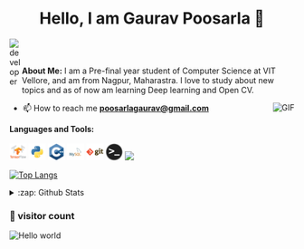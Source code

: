 <h1 align="center" > Hello, I am Gaurav Poosarla 👋</h1>

<!--
**GauravPoosarla/GauravPoosarla** is a ✨ _special_ ✨ repository because its `README.md` (this file) appears on your GitHub profile.!-->

<a href="https://www.linkedin.com/in/gaurav-poosarla-32baa2159/">
<img align="left" alt="developer" width="22px" src="https://cdn.jsdelivr.net/npm/simple-icons@v3/icons/linkedin.svg" />
</a>

<br/>
<br/>

**About Me:**
I am a Pre-final year student of Computer Science at VIT Vellore, and am from Nagpur, Maharastra. I love to study about new topics and as of now am learning Deep learning and Open CV.

<img align="right" alt="GIF" src="https://media.giphy.com/media/USV0ym3bVWQJJmNu3N/giphy.gif"/>


- 📫 How to reach me **poosarlagaurav@gmail.com**

**Languages and Tools:**
<br/>
<br/>
<code><img height="30" src="https://raw.githubusercontent.com/github/explore/80688e429a7d4ef2fca1e82350fe8e3517d3494d/topics/tensorflow/tensorflow.png"></code>
<code><img height="30" src="https://raw.githubusercontent.com/github/explore/80688e429a7d4ef2fca1e82350fe8e3517d3494d/topics/python/python.png"></code>
<code><img height="30" src="https://raw.githubusercontent.com/github/explore/80688e429a7d4ef2fca1e82350fe8e3517d3494d/topics/cpp/cpp.png"></code>
<code><img height="30" src="https://raw.githubusercontent.com/github/explore/80688e429a7d4ef2fca1e82350fe8e3517d3494d/topics/mysql/mysql.png"></code>
<code><img height="30" src="https://raw.githubusercontent.com/github/explore/80688e429a7d4ef2fca1e82350fe8e3517d3494d/topics/git/git.png"></code>
<code><img height="30" src="https://raw.githubusercontent.com/github/explore/80688e429a7d4ef2fca1e82350fe8e3517d3494d/topics/terminal/terminal.png"></code>
<code><img height="30" src="https://upload.wikimedia.org/wikipedia/commons/thumb/1/10/CSS3_and_HTML5_logos_and_wordmarks.svg/791px-CSS3_and_HTML5_logos_and_wordmarks.svg.png"></code>


[![Top Langs](https://github-readme-stats.vercel.app/api/top-langs/?username=GauravPoosarla&theme=radical&hide=javascript)](https://github.com/anuraghazra/github-readme-stats)

<details>
  <summary>:zap: Github Stats</summary>
  
  ![Gaurav's github stats](https://github-readme-stats.vercel.app/api?username=GauravPoosarla&theme=radical)
  
</details>

### 👀 visitor count

<img src="https://profile-counter.glitch.me/GauravPoosarla/count.svg" alt="Hello world" />
